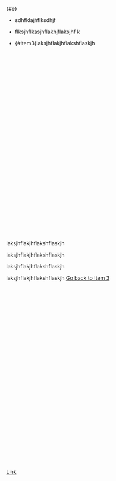 {#e}
- sdhfklajhflksdhjf

- flksjhflkasjhflakhjflaksjhf
k























- {#item3}laksjhflakjhflakshflaskjh

<br>
<br><br><br><br><br><br><br><br><br><br><br><br><br><br><br><br><br><br><br><br><br><br><br><br><br><br><br><br>

laksjhflakjhflakshflaskjh


laksjhflakjhflakshflaskjh


laksjhflakjhflakshflaskjh


laksjhflakjhflakshflaskjh [Go back to Item 3](#item3)


<br><br><br><br><br><br><br><br><br><br><br><br><br><br><br><br><br><br><br><br><br><br><br><br><br><br><br><br>


[Link](#e)
